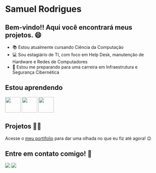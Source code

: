 # Samuel Rodrigues
## Bem-vindo!! Aqui você encontrará meus projetos. 😄

- 📚 Estou atualmente cursando Ciência da Computação
- 💻 Sou estagiário de TI, com foco em Help Desk, manutenção de Hardware e Redes de Computadores
- 🚀 Estou me preparando para uma carreira em Infraestrutura e Segurança Cibernética

## Estou aprendendo
<img src="https://cdn.jsdelivr.net/gh/devicons/devicon@latest/icons/linux/linux-original.svg" height="50"/> <img src="https://cdn.jsdelivr.net/gh/devicons/devicon@latest/icons/python/python-original.svg" height="50"/> <img src="https://cdn.jsdelivr.net/gh/devicons/devicon@latest/icons/windows11/windows11-original.svg" height="50"/> 

## Projetos ✍🏾
Acesse o [meu portifolio](https://github.com/samuelrodrigues-ceub/portifolioHUB) para dar uma olhada no que eu fiz até agora! 😉

## Entre em contato comigo! 🤝
<div>
<a href = "mailto:samuel.rodrigues@sempreceub.com"><img loading="lazy" src="https://img.shields.io/badge/Gmail-D14836?style=for-the-badge&logo=gmail&logoColor=white" target="_blank"></a>
<a href="https://www.linkedin.com/in/samuelcrodrigues" target="_blank"><img loading="lazy" src="https://img.shields.io/badge/-LinkedIn-%230077B5?style=for-the-badge&logo=linkedin&logoColor=white" target="_blank"></a>   
</div>
